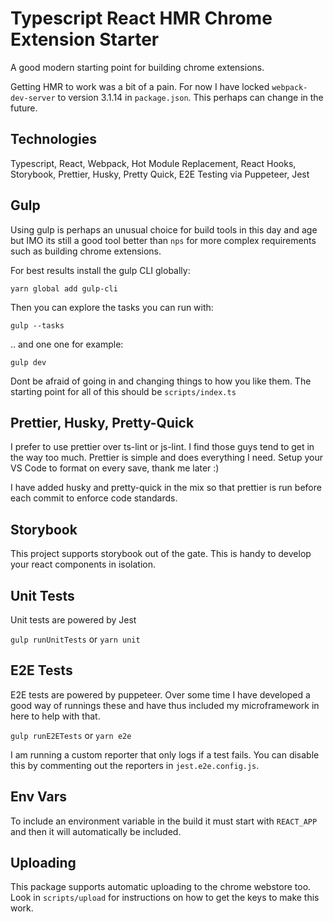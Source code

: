 # Typescript React HMR Chrome Extension Starter

A good modern starting point for building chrome extensions.

Getting HMR to work was a bit of a pain. For now I have locked `webpack-dev-server` to version 3.1.14 in `package.json`. This perhaps can change in the future.

## Technologies

Typescript, React, Webpack, Hot Module Replacement, React Hooks, Storybook, Prettier, Husky, Pretty Quick, E2E Testing via Puppeteer, Jest

## Gulp

Using gulp is perhaps an unusual choice for build tools in this day and age but IMO its still a good tool better than `nps` for more complex requirements such as building chrome extensions.

For best results install the gulp CLI globally:

`yarn global add gulp-cli`

Then you can explore the tasks you can run with:

`gulp --tasks`

.. and one one for example:

`gulp dev`

Dont be afraid of going in and changing things to how you like them. The starting point for all of this should be `scripts/index.ts`

## Prettier, Husky, Pretty-Quick

I prefer to use prettier over ts-lint or js-lint. I find those guys tend to get in the way too much. Prettier is simple and does everything I need. Setup your VS Code to format on every save, thank me later :)

I have added husky and pretty-quick in the mix so that prettier is run before each commit to enforce code standards.

## Storybook

This project supports storybook out of the gate. This is handy to develop your react components in isolation.

## Unit Tests

Unit tests are powered by Jest

`gulp runUnitTests` or `yarn unit`

## E2E Tests

E2E tests are powered by puppeteer. Over some time I have developed a good way of runnings these and have thus included my microframework in here to help with that.

`gulp runE2ETests` or `yarn e2e`

I am running a custom reporter that only logs if a test fails. You can disable this by commenting out the reporters in `jest.e2e.config.js`.

## Env Vars

To include an environment variable in the build it must start with `REACT_APP` and then it will automatically be included.

## Uploading

This package supports automatic uploading to the chrome webstore too. Look in `scripts/upload` for instructions on how to get the keys to make this work.
